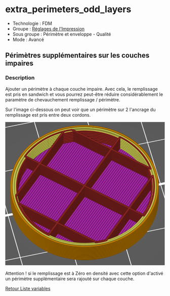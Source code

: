 # extra_perimeters_odd_layers

* Technologie : FDM
* Groupe : [Réglages de l'Impression](../print_settings/print_settings.md)
* Sous groupe : Périmètre et enveloppe - Qualité
* Mode : Avancé

## Périmètres supplémentaires sur les couches impaires

### Description

Ajouter un périmètre à chaque couche impaire. Avec cela, le remplissage est pris en sandwich et vous pourrez peut-être réduire considérablement  le paramètre de chevauchement remplissage / périmètre.

Sur l'image ci-dessous on peut voir que un périmètre sur 2 l'ancrage du remplissage est pris entre deux cordons.

![extra_perimeters_odd_layers](./images/extra_perimeters_odd_layers/001.png)


Attention ! si le remplissage est à Zéro en densité avec cette option d'activé un périmètre supplémentaire sera rajouté sur chaque couche. 


[Retour Liste variables](variable_list.md)